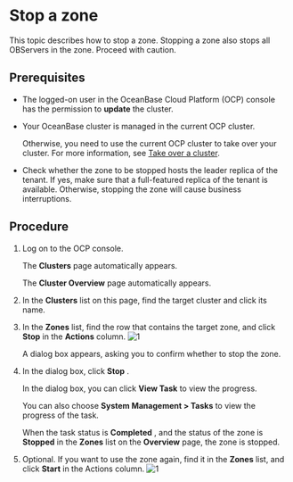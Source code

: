 Stop a zone
================================

This topic describes how to stop a zone. Stopping a zone also stops all OBServers in the zone. Proceed with caution.

Prerequisites
----------------------------------

* The logged-on user in the OceanBase Cloud Platform (OCP) console has the permission to **update** the cluster.



* Your OceanBase cluster is managed in the current OCP cluster.

  Otherwise, you need to use the current OCP cluster to take over your cluster. For more information, see [Take over a cluster](../100.takeover-cluster.md).


* Check whether the zone to be stopped hosts the leader replica of the tenant. If yes, make sure that a full-featured replica of the tenant is available. Otherwise, stopping the zone will cause business interruptions.






Procedure
------------------------------

1. Log on to the OCP console.

   The **Clusters** page automatically appears.

   The **Cluster Overview** page automatically appears.


2. In the **Clusters** list on this page, find the target cluster and click its name.



3. In the **Zones** list, find the row that contains the target zone, and click **Stop** in the **Actions** column. ![1](https://help-static-aliyun-doc.aliyuncs.com/assets/img/en-US/2004306461/p399107.png)



   A dialog box appears, asking you to confirm whether to stop the zone.


4. In the dialog box, click **Stop** .

   In the dialog box, you can click **View Task** to view the progress.

   You can also choose **System Management \> Tasks** to view the progress of the task.

   When the task status is **Completed** , and the status of the zone is **Stopped** in the **Zones** list on the **Overview** page, the zone is stopped.


5. Optional. If you want to use the zone again, find it in the **Zones** list, and click **Start** in the Actions column. ![1](https://help-static-aliyun-doc.aliyuncs.com/assets/img/en-US/2004306461/p399166.png)
